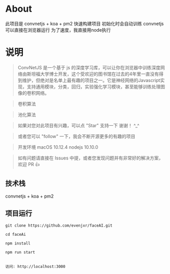 # About

此项目是 convnetjs + koa + pm2 快速构建项目 初始化时会自动训练
convnetjs 可以直接在浏览器运行 为了速度，我直接用node执行

# 说明

> ConvNetJS 是一个基于 js 的深度学习库，可以让你在浏览器中训练深度网络由斯坦福大学博士开发，这个受欢迎的图书馆在过去的4年里一直没有得到维护，但绝对是名单上最有趣的项目之一。它是神经网络的Javascript实现，支持通用模块，分类，回归，实验强化学习模块，甚至能够训练处理图像的卷积网络。

> 卷积算法

> 池化算法

>  如果对您对此项目有兴趣，可以点 "Star" 支持一下 谢谢！ ^_^

>  或者您可以 "follow" 一下，我会不断开源更多的有趣的项目

>  开发环境 macOS 10.12.4  nodejs 10.10.0

>  如有问题请直接在 Issues 中提，或者您发现问题并有非常好的解决方案，欢迎 PR 👍



## 技术栈

convnetjs + koa + pm2


## 项目运行


```
git clone https://github.com/evenjxr/faceAI.git  

cd faceAi  

npm install

npm run start


访问: http://localhost:3000

```